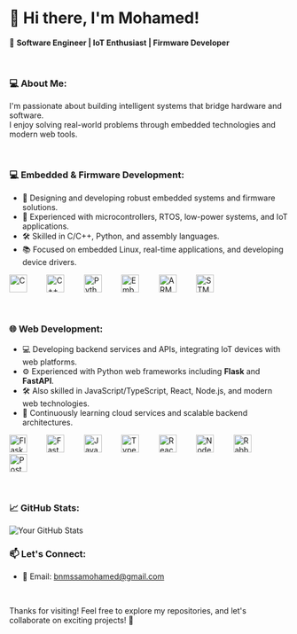 # 👋 Hi there, I'm Mohamed!

🚀 **Software Engineer | IoT Enthusiast | Firmware Developer**

<br/>

### 💻 About Me:
I'm passionate about building intelligent systems that bridge hardware and software.  
I enjoy solving real-world problems through embedded technologies and modern web tools.

<br/>

### 💻 Embedded & Firmware Development:
- 🔧 Designing and developing robust embedded systems and firmware solutions.
- 📡 Experienced with microcontrollers, RTOS, low-power systems, and IoT applications.
- 🛠️ Skilled in C/C++, Python, and assembly languages.
- 📚 Focused on embedded Linux, real-time applications, and developing device drivers.

<a href="https://en.wikipedia.org/wiki/C_(programming_language)" target="_blank"><img src="https://cdn.simpleicons.org/c/00599C" alt="C" width="32"/></a>&nbsp;&nbsp;&nbsp;&nbsp;&nbsp;&nbsp;&nbsp;&nbsp;
<a href="https://en.wikipedia.org/wiki/C%2B%2B" target="_blank"><img src="https://cdn.simpleicons.org/cplusplus/00599C" alt="C++" width="32"/></a>&nbsp;&nbsp;&nbsp;&nbsp;&nbsp;&nbsp;&nbsp;&nbsp;
<a href="https://www.python.org/" target="_blank"><img src="https://cdn.simpleicons.org/python/3776AB" alt="Python" width="32"/></a>&nbsp;&nbsp;&nbsp;&nbsp;&nbsp;&nbsp;&nbsp;&nbsp;
<a href="https://www.linux.org/" target="_blank"><img src="https://cdn.simpleicons.org/linux/000000" alt="Embedded Linux" width="32"/></a>&nbsp;&nbsp;&nbsp;&nbsp;&nbsp;&nbsp;&nbsp;&nbsp;
<a href="https://www.arm.com/" target="_blank"><img src="https://cdn.simpleicons.org/arm/0052CC" alt="ARM" width="32"/></a>&nbsp;&nbsp;&nbsp;&nbsp;&nbsp;&nbsp;&nbsp;&nbsp;
<a href="https://www.st.com/en/microcontrollers-microprocessors/stm32-32-bit-arm-cortex-mcus.html" target="_blank"><img src="https://cdn.simpleicons.org/stmicroelectronics/0072C6" alt="STM32" width="32"/></a>

<br/>

### 🌐 Web Development:
- 💻 Developing backend services and APIs, integrating IoT devices with web platforms.
- ⚙️ Experienced with Python web frameworks including **Flask** and **FastAPI**.
- 🛠️ Also skilled in JavaScript/TypeScript, React, Node.js, and modern web technologies.
- 🌱 Continuously learning cloud services and scalable backend architectures.

<a href="https://flask.palletsprojects.com/" target="_blank"><img src="https://cdn.simpleicons.org/flask/000000" alt="Flask" width="32"/></a>&nbsp;&nbsp;&nbsp;&nbsp;&nbsp;&nbsp;&nbsp;&nbsp;
<a href="https://fastapi.tiangolo.com/" target="_blank"><img src="https://cdn.simpleicons.org/fastapi/009688" alt="FastAPI" width="32"/></a>&nbsp;&nbsp;&nbsp;&nbsp;&nbsp;&nbsp;&nbsp;&nbsp;
<a href="https://developer.mozilla.org/en-US/docs/Web/JavaScript" target="_blank"><img src="https://cdn.simpleicons.org/javascript/F7DF1E" alt="JavaScript" width="32"/></a>&nbsp;&nbsp;&nbsp;&nbsp;&nbsp;&nbsp;&nbsp;&nbsp;
<a href="https://www.typescriptlang.org/" target="_blank"><img src="https://cdn.simpleicons.org/typescript/3178C6" alt="TypeScript" width="32"/></a>&nbsp;&nbsp;&nbsp;&nbsp;&nbsp;&nbsp;&nbsp;&nbsp;
<a href="https://reactjs.org/" target="_blank"><img src="https://cdn.simpleicons.org/react/61DAFB" alt="React" width="32"/></a>&nbsp;&nbsp;&nbsp;&nbsp;&nbsp;&nbsp;&nbsp;&nbsp;
<a href="https://nodejs.org/" target="_blank"><img src="https://cdn.simpleicons.org/node.js/339933" alt="Node.js" width="32"/></a>&nbsp;&nbsp;&nbsp;&nbsp;&nbsp;&nbsp;&nbsp;&nbsp;
<a href="https://www.rabbitmq.com/" target="_blank"><img src="https://cdn.simpleicons.org/rabbitmq/FF6600" alt="RabbitMQ" width="32"/></a>&nbsp;&nbsp;&nbsp;&nbsp;&nbsp;&nbsp;&nbsp;&nbsp;
<a href="https://www.postman.com/" target="_blank"><img src="https://cdn.simpleicons.org/postman/FF6C37" alt="Postman" width="32"/></a>

<br/>

### 📈 GitHub Stats:
![Your GitHub Stats](https://github-readme-stats.vercel.app/api?username=med1001&show_icons=true&hide_title=true)

### 📫 Let's Connect:
- 📧 Email: [bnmssamohamed@gmail.com](mailto:bnmssamohamed@gmail.com)

<br/>

Thanks for visiting! Feel free to explore my repositories, and let's collaborate on exciting projects! 🚀
